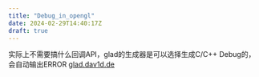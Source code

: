 ```yaml
---
title: "Debug_in_opengl"
date: 2024-02-29T14:40:17Z
draft: true
---
```


实际上不需要搞什么回调API，glad的生成器是可以选择生成C/C++ Debug的，会自动输出ERROR
[glad.dav1d.de](https://glad.dav1d.de/)